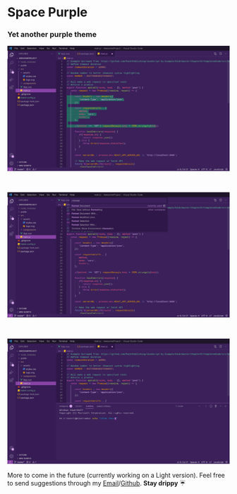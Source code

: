 # Space Purple

### Yet another purple theme

<p style="text-align: center;">
    <img src="https://raw.githubusercontent.com/zzAIMoo/space-purple-theme/master/images/first.jpeg"/>
</p>
<br>
<p style="text-align: center;">
    <img src="https://raw.githubusercontent.com/zzAIMoo/space-purple-theme/master/images/second.jpeg"/>
</p>
<br>
<p style="text-align: center;">
    <img src="https://raw.githubusercontent.com/zzAIMoo/space-purple-theme/master/images/third.jpeg"/>
</p>

More to come in the future (currently working on a Light version).
Feel free to send suggestions through my [Email](mailto:simone.sechi24@gmail.com?subject=[GitHub]%20Space%20Purple%20Suggestion)/[Github](https://github.com/zzAIMoo/space-purple-theme).
**Stay drippy** ☔
